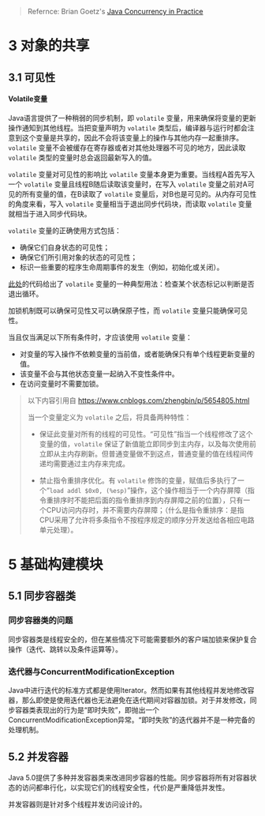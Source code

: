 > Refernce: Brian Goetz's [Java Concurrency in Practice ](https://www.amazon.com/Java-Concurrency-Practice-Brian-Goetz/dp/0321349601)

# 3 对象的共享

## 3.1 可见性

#### Volatile变量

Java语言提供了一种稍弱的同步机制，即 `volatile` 变量，用来确保将变量的更新操作通知到其他线程。当把变量声明为 `volatile` 类型后，编译器与运行时都会注意到这个变量是共享的，因此不会将该变量上的操作与其他内存一起重排序。`volatile` 变量不会被缓存在寄存器或者对其他处理器不可见的地方，因此读取 `volatile` 类型的变量时总会返回最新写入的值。

`volatile` 变量对可见性的影响比 `volatile` 变量本身更为重要。当线程A首先写入一个 `volatile` 变量且线程B随后读取该变量时，在写入 `volatile` 变量之前对A可见的所有变量的值，在B读取了 `volatile` 变量后，对B也是可见的。从内存可见性的角度来看，写入 `volatile` 变量相当于退出同步代码块，而读取 `volatile` 变量就相当于进入同步代码块。

`volatile` 变量的正确使用方式包括：

*   确保它们自身状态的可见性；
*   确保它们所引用对象的状态的可见性；
*   标识一些重要的程序生命周期事件的发生（例如，初始化或关闭）。

[此处](./src/main/java/objectsharing/CountSleep.java)的代码给出了 `volatile` 变量的一种典型用法：检查某个状态标记以判断是否退出循环。

加锁机制既可以确保可见性又可以确保原子性，而 `volatile` 变量只能确保可见性。

当且仅当满足以下所有条件时，才应该使用 `volatile` 变量：

*   对变量的写入操作不依赖变量的当前值，或者能确保只有单个线程更新变量的值。
*   该变量不会与其他状态变量一起纳入不变性条件中。
*   在访问变量时不需要加锁。

> 以下内容引用自 <https://www.cnblogs.com/zhengbin/p/5654805.html>
>
> 当一个变量定义为 `volatile` 之后，将具备两种特性：
>
> *   保证此变量对所有的线程的可见性。“可见性”指当一个线程修改了这个变量的值，`volatile` 保证了新值能立即同步到主内存，以及每次使用前立即从主内存刷新。但普通变量做不到这点，普通变量的值在线程间传递均需要通过主内存来完成。
>
> *   禁止指令重排序优化。有 `volatile` 修饰的变量，赋值后多执行了一个“`load addl $0x0, (%esp)`”操作，这个操作相当于一个内存屏障（指令重排序时不能把后面的指令重排序到内存屏障之前的位置），只有一个CPU访问内存时，并不需要内存屏障；（什么是指令重排序：是指CPU采用了允许将多条指令不按程序规定的顺序分开发送给各相应电路单元处理）。

# 5 基础构建模块

## 5.1 同步容器类

### 同步容器类的问题

同步容器类是线程安全的，但在某些情况下可能需要额外的客户端加锁来保护复合操作（迭代、跳转以及条件运算等）。

### 迭代器与ConcurrentModificationException

Java中进行迭代的标准方式都是使用Iterator。然而如果有其他线程并发地修改容器，那么即使是使用迭代器也无法避免在迭代期间对容器加锁。对于并发修改，同步容器类表现出的行为是“即时失败”，即抛出一个ConcurrentModificationException异常。“即时失败”的迭代器并不是一种完备的处理机制。

## 5.2 并发容器

Java 5.0提供了多种并发容器类来改进同步容器的性能。同步容器将所有对容器状态的访问都串行化，以实现它们的线程安全性，代价是严重降低并发性。

并发容器则是针对多个线程并发访问设计的。

<TBC>